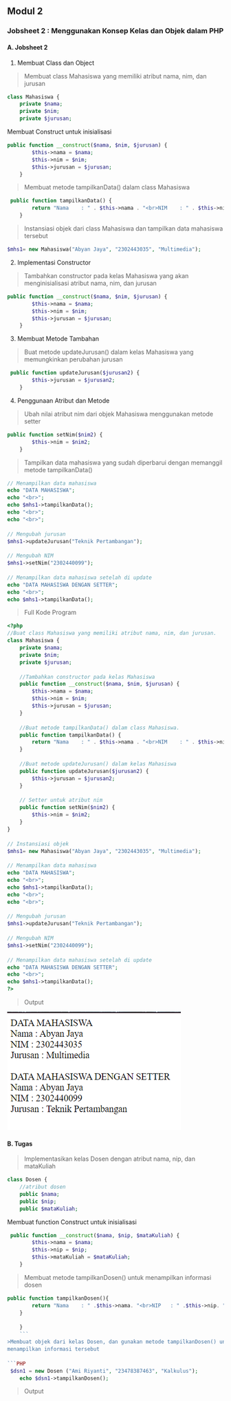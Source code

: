 ## Modul 2
### Jobsheet 2 : Menggunakan Konsep Kelas dan Objek dalam PHP  
#### A. Jobsheet 2
1. Membuat Class dan Object
> Membuat class Mahasiswa yang memiliki atribut nama, nim, dan jurusan

```PHP
class Mahasiswa {
    private $nama;
    private $nim;
    private $jurusan;
```
Membuat Construct untuk inisialisasi  
```PHP
public function __construct($nama, $nim, $jurusan) {
        $this->nama = $nama;
        $this->nim = $nim;
        $this->jurusan = $jurusan;
    }
```
> Membuat metode tampilkanData() dalam class Mahasiswa

```PHP
 public function tampilkanData() {
        return "Nama    : " . $this->nama . "<br>NIM    : " . $this->nim . "<br>Jurusan : " . $this->jurusan;
    }
```

> Instansiasi objek dari class Mahasiswa dan tampilkan data mahasiswa tersebut


```PHP
$mhs1= new Mahasiswa("Abyan Jaya", "2302443035", "Multimedia");
```

2. Implementasi Constructor

> Tambahkan constructor pada kelas Mahasiswa yang akan menginisialisasi
atribut nama, nim, dan jurusan

```PHP
public function __construct($nama, $nim, $jurusan) {
        $this->nama = $nama;
        $this->nim = $nim;
        $this->jurusan = $jurusan;
    }
```
 3. Membuat Metode Tambahan

> Buat metode updateJurusan() dalam kelas Mahasiswa yang memungkinkan
perubahan jurusan

```PHP
 public function updateJurusan($jurusan2) {
        $this->jurusan = $jurusan2;
    }
```
4. Penggunaan Atribut dan Metode

> Ubah nilai atribut nim dari objek Mahasiswa menggunakan metode setter


```PHP
public function setNim($nim2) {
        $this->nim = $nim2;
    }
```
>  Tampilkan data mahasiswa yang sudah diperbarui dengan memanggil metode
tampilkanData()

```PHP
// Menampilkan data mahasiswa
echo "DATA MAHASISWA";
echo "<br>";
echo $mhs1->tampilkanData();
echo "<br>";
echo "<br>";

// Mengubah jurusan 
$mhs1->updateJurusan("Teknik Pertambangan");

// Mengubah NIM 
$mhs1->setNim("2302440099");

// Menampilkan data mahasiswa setelah di update
echo "DATA MAHASISWA DENGAN SETTER";
echo "<br>";
echo $mhs1->tampilkanData();
```
> Full Kode Program

```PHP
<?php
//Buat class Mahasiswa yang memiliki atribut nama, nim, dan jurusan.
class Mahasiswa {
    private $nama;
    private $nim;
    private $jurusan;

    //Tambahkan constructor pada kelas Mahasiswa
    public function __construct($nama, $nim, $jurusan) {
        $this->nama = $nama;
        $this->nim = $nim;
        $this->jurusan = $jurusan;
    }

    //Buat metode tampilkanData() dalam class Mahasiswa.
    public function tampilkanData() {
        return "Nama    : " . $this->nama . "<br>NIM    : " . $this->nim . "<br>Jurusan : " . $this->jurusan;
    }

    //Buat metode updateJurusan() dalam kelas Mahasiswa
    public function updateJurusan($jurusan2) {
        $this->jurusan = $jurusan2;
    }

    // Setter untuk atribut nim
    public function setNim($nim2) {
        $this->nim = $nim2;
    }
}

// Instansiasi objek 
$mhs1= new Mahasiswa("Abyan Jaya", "2302443035", "Multimedia");

// Menampilkan data mahasiswa
echo "DATA MAHASISWA";
echo "<br>";
echo $mhs1->tampilkanData();
echo "<br>";
echo "<br>";

// Mengubah jurusan 
$mhs1->updateJurusan("Teknik Pertambangan");

// Mengubah NIM 
$mhs1->setNim("2302440099");

// Menampilkan data mahasiswa setelah di update
echo "DATA MAHASISWA DENGAN SETTER";
echo "<br>";
echo $mhs1->tampilkanData();
?>
```
>Output

![Output 2.1](../images/jb2.1.png)  

#### B. Tugas  

> Implementasikan kelas Dosen dengan atribut nama, nip, dan mataKuliah

```PHP
class Dosen {
    //atribut dosen
    public $nama;
    public $nip;
    public $mataKuliah;
```
Membuat function Construct untuk inisialisasi  
```PHP
 public function __construct($nama, $nip, $mataKuliah) {
        $this->nama = $nama;
        $this->nip = $nip;
        $this->mataKuliah = $mataKuliah;
    }
```
> Membuat metode tampilkanDosen() untuk menampilkan informasi dosen

```PHP
public function tampilkanDosen(){
        return "Nama    : " .$this->nama. "<br>NIP   : " .$this->nip. "<br>Mata Kuliah    : ".$this->mataKuliah;
    }
        
    }
    ```
>Membuat objek dari kelas Dosen, dan gunakan metode tampilkanDosen() untuk
menampilkan informasi tersebut

```PHP
 $dsn1 = new Dosen ("Ami Riyanti", "23478387463", "Kalkulus");
    echo $dsn1->tampilkanDosen();
   ```
>Output



   




